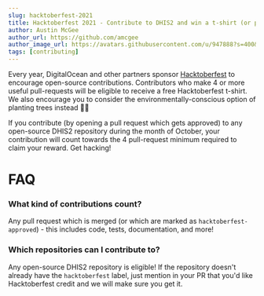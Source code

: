 ```yaml
---
slug: hacktoberfest-2021
title: Hacktoberfest 2021 - Contribute to DHIS2 and win a t-shirt (or plant a tree)
author: Austin McGee
author_url: https://github.com/amcgee
author_image_url: https://avatars.githubusercontent.com/u/947888?s=400&u=2051953d3237171aee830b7b3ee266a10995dcb2&v=4
tags: [contributing]
---
```


Every year, DigitalOcean and other partners sponsor [Hacktoberfest](https://hacktoberfest.digitalocean.com/) to encourage open-source contributions.  Contributors who make 4 or more useful pull-requests will be eligible to receive a free Hacktoberfest t-shirt.  We also encourage you to consider the environmentally-conscious option of planting trees instead 🌳🎉

If you contribute (by opening a pull request which gets approved) to any open-source DHIS2 repository during the month of October, your contribution will count towards the 4 pull-request minimum required to claim your reward.  Get hacking!

<!--truncate-->

# FAQ

### What kind of contributions count?

Any pull request which is merged (or which are marked as `hacktoberfest-approved`) - this includes code, tests, documentation, and more!

### Which repositories can I contribute to?

Any open-source DHIS2 repository is eligible!  If the repository doesn't already have the `hacktoberfest` label, just mention in your PR that you'd like Hacktoberfest credit and we will make sure you get it.
